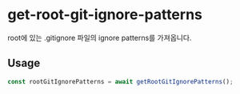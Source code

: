 # get-root-git-ignore-patterns

root에 있는 .gitignore 파일의 ignore patterns를 가져옵니다.

## Usage

```typescript
const rootGitIgnorePatterns = await getRootGitIgnorePatterns();
```
